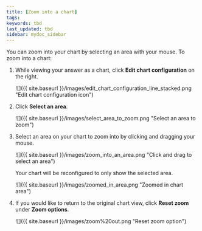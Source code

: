 ```yaml
---
title: [Zoom into a chart]
tags:
keywords: tbd
last_updated: tbd
sidebar: mydoc_sidebar
---
```

You can zoom into your chart by selecting an area with your mouse. To zoom into a chart:

1. While viewing your answer as a chart, click **Edit chart configuration** on the right.

     ![]({{ site.baseurl }}/images/edit_chart_configuration_line_stacked.png "Edit chart configuration icon")

2. Click **Select an area**.

     ![]({{ site.baseurl }}/images/select_area_to_zoom.png "Select an area to zoom")

3. Select an area on your chart to zoom into by clicking and dragging your mouse.

     ![]({{ site.baseurl }}/images/zoom_into_an_area.png "Click and drag to select an area")

    Your chart will be reconfigured to only show the selected area.

     ![]({{ site.baseurl }}/images/zoomed_in_area.png "Zoomed in chart area")

4. If you would like to return to the original chart view, click **Reset zoom** under **Zoom options**.

     ![]({{ site.baseurl }}/images/zoom%20out.png "Reset zoom option") 

